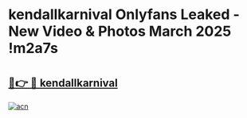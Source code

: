 # kendallkarnival Onlyfans Leaked - New Video & Photos March 2025 !m2a7s

# <h2><a href="https://q8d37r.iuczelnia.edu.pl?title=kendallkarnival&ref=m2a7s">🔗👉 🔴 kendallkarnival</a></h2>

[![acn](https://github.com/user-attachments/assets/0f9c940e-d8b0-45ae-aac7-cd30a18b3e1c)](https://q8d37r.iuczelnia.edu.pl?title=kendallkarnival&ref=m2a7s)

